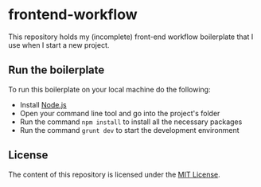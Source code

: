 # frontend-workflow
This repository holds my (incomplete) front-end workflow boilerplate that I use when I start a new project.

## Run the boilerplate
To run this boilerplate on your local machine do the following:
* Install [Node.js](https://nodejs.org)
* Open your command line tool and go into the project's folder
* Run the command `npm install` to install all the necessary packages
* Run the command `grunt dev` to start the development environment

## License
The content of this repository is licensed under the [MIT License](https://github.com/nunoarruda/frontend-workflow/blob/master/LICENSE).
